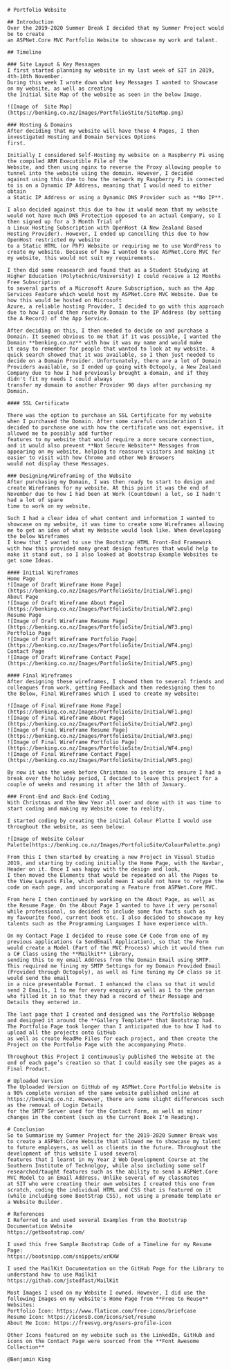 	# Portfolio Website

	## Introduction
	Over the 2019-2020 Summer Break I decided that my Summer Project would be to create
	an ASPNet.Core MVC Portfolio Website to showcase my work and talent.

	## Timeline

	### Site Layout & Key Messages
	I first started planning my website in my last week of SIT in 2019, 4th-10th November.
	During this week I wrote down what key Messages I wanted to Showcase on my website, as well as creating 
	the Initial Site Map of the website as seen in the below Image.

	![Image of 	Site Map](https://benking.co.nz/Images/PortfolioStite/SiteMap.png)

	### Hosting & Domains
	After deciding that my website will have these 4 Pages, I then investigated Hosting and Domain Services Options
	first.

	Initially I considered Self-Hosting my website on a Raspberry Pi using the compiled ARM Executible File of the 
	Website, and then using nginx to reverse the Proxy allowing people to tunnel into the website using the domain. However, I decided
	against using this due to how the network my Raspberry Pi is connected to is on a Dynamic IP Address, meaning that I would need to either obtain
	a Static IP Address or using a Dynamic DNS Provider such as **No IP**.

	I also decided against this due to how it would mean that my website would not have much DNS Protection opposed to an actual Company, so I then signed up for a 3 Month Trial of
	a Linux Hosting Subscription with OpenHost (A New Zealand Based Hosting Provider). However, I ended up cancelling this due to how OpenHost restricted my website
	to a Static HTML (or PhP) Website or requiring me to use WordPress to create my website. Because of how I wanted to use ASPNet.Core MVC for my website, this would not suit my requirements.

	I then did some reasearch and found that as a Student Studying at Higher Education (Polytechnic/University) I could receive a 12 Months Free Subscription
	to several parts of a Microsoft Azure Subscription, such as the App Services Feature which would host my ASPNet.Core MVC Website. Due to how this would be hosted on Microsoft
	Azure, a reliable hosting Provider, I decided to go with this approach due to how I could then route My Domain to the IP Address (by setting the A Record) of the App Service.

	After deciding on this, I then needed to decide on and purchase a Domain. It seemed obvious to me that if it was possible, I wanted the Domain **benking.co.nz** with how it was my name and would make
	it easy to remember for people that wanted to look at my website. A quick search showed that it was available, so I then just needed to decide on a Domain Provider. Unfortunately, there are a lot of Domain
	Providers available, so I ended up going with Octopoly, a New Zealand Company due to how I had previously brought a domain, and if they didn't fit my needs I could always
	transfer my domain to another Provider 90 days after purchasing my Domain.

	#### SSL Certificate

	There was the option to purchase an SSL Certificate for my website when I purchased the Domain. After some careful consideration I decided to purchase one with how the certificate was not expensive, it allowed me to possibly add further
	features to my website that would require a more secure connection, and it would also prevent **Not Secure Website** Messages from appearing on my website, helping to reassure visitors and making it easier to visit with how Chrome and other Web Browsers
	would not display these Messages.

	### Designing/Wireframing of the Website
	After purchasing my Domain, I was then ready to start to design and create Wireframes for my website. At this point it was the end of November due to how I had been at Work (Countdown) a lot, so I hadn't had a lot of spare
	time to work on my website.

	Such I had a clear idea of what content and information I wanted to showcase on my website, it was time to create some Wireframes allowing me to get an idea of what my Website would look like. When developing the below Wireframes
	I knew that I wanted to use the Bootstrap HTML Front-End Framework with how this provided many great design features that would help to make it stand out, so I also looked at Bootstrap Example Websites to get some Ideas.

	#### Initial Wireframes
	Home Page
	![Image of Draft Wireframe Home Page](https://benking.co.nz/Images/PortfolioSite/Initial/WF1.png)
	About Page
	![Image of Draft Wireframe About Page](https://benking.co.nz/Images/PortfolioSite/Initial/WF2.png)
	Resume Page
	![Image of Draft Wireframe Resume Page](https://benking.co.nz/Images/PortfolioSite/Initial/WF3.png)
	Portfolio Page
	![Image of Draft Wireframe Portfolio Page](https://benking.co.nz/Images/PortfolioSite/Initial/WF4.png)
	Contact Page
	![Image of Draft Wireframe Contact Page](https://benking.co.nz/Images/PortfolioSite/Initial/WF5.png)

	#### Final Wireframes
	After designing these wireframes, I showed them to several friends and colleagues from work, getting Feedback and then redesigning them to the Below, Final Wireframes which I used to create my website:

	![Image of Final Wireframe Home Page](https://benking.co.nz/Images/PortfolioSite/Initial/WF1.png)
	![Image of Final Wireframe About Page](https://benking.co.nz/Images/PortfolioSite/Initial/WF2.png)
	![Image of Final Wireframe Resume Page](https://benking.co.nz/Images/PortfolioSite/Initial/WF3.png)
	![Image of Final Wireframe Portfolio Page](https://benking.co.nz/Images/PortfolioSite/Initial/WF4.png)
	![Image of Final Wireframe Contact Page](https://benking.co.nz/Images/PortfolioSite/Initial/WF5.png)

	By now it was the week before Christmas so in order to ensure I had a break over the holiday period, I decided to leave this project for a couple of weeks and resuming it after the 10th of January.

	### Front-End and Back-End Coding
	With Christmas and the New Year all over and done with it was time to start coding and making my Website come to reality.

	I started coding by creating the initial Colour Platte I would use throughout the website, as seen below:

	![Image of Website Colour Palette]https://benking.co.nz/Images/PortfolioSite/ColourPalette.png)

	From this I then started by creating a new Project in Visual Studio 2019, and starting by coding initially the Home Page, with the Navbar, Header on it. Once I was happy with the design and look,
	I then moved the Elements that would be repeated on all the Pages to the View_Layouts File, which would mean I would not have to retype the code on each page, and incorporating a Feature from ASPNet.Core MVC.

	From here I then continued by working on the About Page, as well as the Resume Page. On the About Page I wanted to have it very personal while professional, so decided to include some fun facts such as 
	my favourite food, current book etc. I also decided to showcase my key talents such as the Programming Languages I have experience with.

	On my Contact Page I decided to reuse some C# Code from one of my previous applications (a SendEmail Application), so that the Form would create a Model (Part of the MVC Process) which it would then run a C# Class using the **Mailkit** Library,
	sending this to my email Address from the Domain Email using SMTP. This required me fining my SMTP Settings for my Domain Provided Email (Provided through Octopoly), as well as fine tuning my C# class so it would send the email
	in a nice presentable Format. I enhanced the class so that it would send 2 Emails, 1 to me for every enquiry as well as 1 to the person who filled it in so that they had a record of their Message and Details they entered in.

	The last page that I created and designed was the Portfolio Webpage and designed it around the **Gallery Template** that Bootstrap had. The Portfolio Page took longer than I anticipated due to how I had to upload all the projects onto GitHub
	as well as create ReadMe Files for each project, and then create the Project on the Portfolio Page with the accompanying Photo.

	Throughout this Project I continuously published the Website at the end of each page’s creation so that I could easily see the pages as a Final Product.

	# Uploaded Version
	The Uploaded Version on GitHub of my ASPNet.Core Portfolio Website is a 90% complete version of the same website published online at https://benking.co.nz. However, there are some slight differences such as the removal of Login Details
	for the SMTP Server used for the Contact Form, as well as minor changes in the content (such as the Current Book I'm Reading).

	# Conclusion
	So to Summarise my Summer Project for the 2019-2020 Summer Break was to create a ASPNet.Core Website that allowed me to showcase my talent to future employers, as well as clients in the future. Throughout the development of this website I used several
	features that I learnt in my Year 2 Web Development Course at the Southern Institute of Technolgoy, while also including some self researched/taught features such as the ability to send a ASPNet.Core MVC Model to an Email Address. Unlike several of my classmates
	at SIT who were creating their own websites I created this one from scratch, coding the individual HTML and CSS that is featured on it (while including some BootStrap CSS), not using a premade template or a Website Builder.	
	
	# References
	I Referred to and used several Examples from the Bootstrap Documentation Website
	https://getbootstrap.com/

	I used this free Sample Bootstrap Code of a Timeline for my Resume Page:
	https://bootsnipp.com/snippets/xrKXW

	I used the MailKit Documentation on the GitHub Page for the Library to understand how to use Mailkit
	https://github.com/jstedfast/MailKit

	Most Images I used on my Website I owned. However, I did use the following Images on my website's Home Page from **Free to Reuse** Websites:
	Portfolio Icon: https://www.flaticon.com/free-icons/briefcase
	Resume Icon: https://icons8.com/icons/set/resume
	About Me Icon: https://freesvg.org/users-profile-icon

	Other Icons featured on my website such as the LinkedIn, GitHub and icons on the Contact Page were sourced from the **Font Awesome Collection**

	@Benjamin King